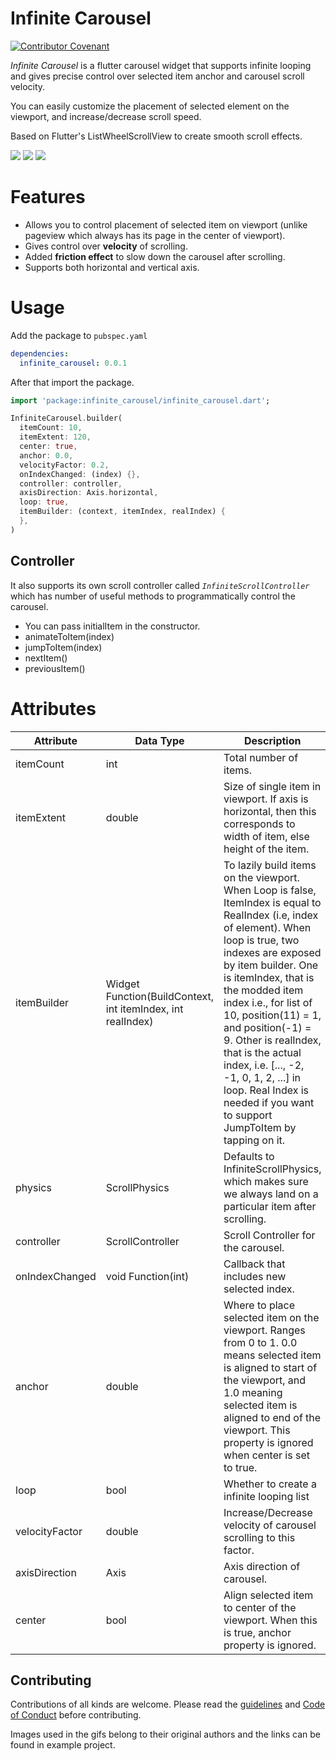 # Infinite Carousel

[![Contributor Covenant](https://img.shields.io/badge/Contributor%20Covenant-v2.0%20adopted-ff69b4.svg)](code_of_conduct.md)

_Infinite Carousel_ is a flutter carousel widget that supports infinite looping and gives precise control over selected item anchor and carousel scroll velocity.

You can easily customize the placement of selected element on the viewport, and increase/decrease scroll speed.

Based on Flutter's ListWheelScrollView to create smooth scroll effects.

![](https://github.com/GeekyAnts/infinite-carousel-flutter/blob/main/demo/complex.gif?raw=true)
![](https://github.com/GeekyAnts/infinite-carousel-flutter/blob/main/demo/horizontal.gif?raw=true)
![](https://github.com/GeekyAnts/infinite-carousel-flutter/blob/main/demo/vertical.gif?raw=true)

# Features

- Allows you to control placement of selected item on viewport (unlike pageview which always has its page in the center of viewport).
- Gives control over **velocity** of scrolling.
- Added **friction effect** to slow down the carousel after scrolling.
- Supports both horizontal and vertical axis.

# Usage

Add the package to `pubspec.yaml`

```yaml
dependencies:
  infinite_carousel: 0.0.1
```

After that import the package.

```dart
import 'package:infinite_carousel/infinite_carousel.dart';
```

```dart
InfiniteCarousel.builder(
  itemCount: 10,
  itemExtent: 120,
  center: true,
  anchor: 0.0,
  velocityFactor: 0.2,
  onIndexChanged: (index) {},
  controller: controller,
  axisDirection: Axis.horizontal,
  loop: true,
  itemBuilder: (context, itemIndex, realIndex) {
  },
)
```

## Controller

It also supports its own scroll controller called _`InfiniteScrollController`_ which has number of useful methods to programmatically control the carousel.

- You can pass initialItem in the constructor.
- animateToItem(index)
- jumpToItem(index)
- nextItem()
- previousItem()

# Attributes

| Attribute      | Data Type                                                   | Description                                                                                                                                                                                                                                                                                                                                                                                                                                                    | Default Value            |
| -------------- | ----------------------------------------------------------- | -------------------------------------------------------------------------------------------------------------------------------------------------------------------------------------------------------------------------------------------------------------------------------------------------------------------------------------------------------------------------------------------------------------------------------------------------------------- | ------------------------ |
| itemCount      | int                                                         | Total number of items.                                                                                                                                                                                                                                                                                                                                                                                                                                         | Required                 |
| itemExtent     | double                                                      | Size of single item in viewport. If axis is horizontal, then this corresponds to width of item, else height of the item.                                                                                                                                                                                                                                                                                                                                       | Required                 |
| itemBuilder    | Widget Function(BuildContext, int itemIndex, int realIndex) | To lazily build items on the viewport. When Loop is false, ItemIndex is equal to RealIndex (i.e, index of element). When loop is true, two indexes are exposed by item builder. One is itemIndex, that is the modded item index i.e., for list of 10, position(11) = 1, and position(-1) = 9. Other is realIndex, that is the actual index, i.e. [..., -2, -1, 0, 1, 2, ...] in loop. Real Index is needed if you want to support JumpToItem by tapping on it. | Required                 |
| physics        | ScrollPhysics                                               | Defaults to InfiniteScrollPhysics, which makes sure we always land on a particular item after scrolling.                                                                                                                                                                                                                                                                                                                                                       | InfiniteScrollPhysics    |
| controller     | ScrollController                                            | Scroll Controller for the carousel.                                                                                                                                                                                                                                                                                                                                                                                                                            | InfiniteScrollController |
| onIndexChanged | void Function(int)                                          | Callback that includes new selected index.                                                                                                                                                                                                                                                                                                                                                                                                                     |                          |
| anchor         | double                                                      | Where to place selected item on the viewport. Ranges from 0 to 1. 0.0 means selected item is aligned to start of the viewport, and 1.0 meaning selected item is aligned to end of the viewport. This property is ignored when center is set to true.                                                                                                                                                                                                           | 0.0                      |
| loop           | bool                                                        | Whether to create a infinite looping list                                                                                                                                                                                                                                                                                                                                                                                                                      | true                     |
| velocityFactor | double                                                      | Increase/Decrease velocity of carousel scrolling to this factor.                                                                                                                                                                                                                                                                                                                                                                                               | 0.2                      |
| axisDirection  | Axis                                                        | Axis direction of carousel.                                                                                                                                                                                                                                                                                                                                                                                                                                    | Axis.horizontal          |
| center         | bool                                                        | Align selected item to center of the viewport. When this is true, anchor property is ignored.                                                                                                                                                                                                                                                                                                                                                                  | true                     |

## Contributing

Contributions of all kinds are welcome. Please read the [guidelines](.github/CONTRIBUTING.md) and [Code of Conduct](.github/CODE_OF_CONDUCT.md) before contributing.


Images used in the gifs belong to their original authors and the links can be found in example project.